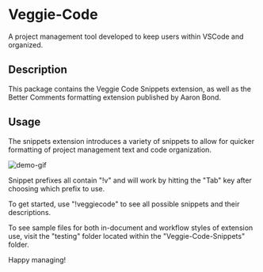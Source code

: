 # Veggie-Code
A project management tool developed to keep users within VSCode and organized.

## Description
This package contains the Veggie Code Snippets extension, as well as the Better Comments formatting extension published by Aaron Bond.

## Usage
The snippets extension introduces a variety of snippets to allow for quicker formatting of project management text and code organization.

![demo-gif](https://github.com/BrinkOfMan/Veggie-Code/blob/main/VS-demo-workflow.gif)

Snippet prefixes all contain "!v" and will work by hitting the "Tab" key after choosing which prefix to use.

To get started, use "!veggiecode" to see all possible snippets and their descriptions.

To see sample files for both in-document and workflow styles of extension use, visit the "testing" folder located within the "Veggie-Code-Snippets" folder.

Happy managing!